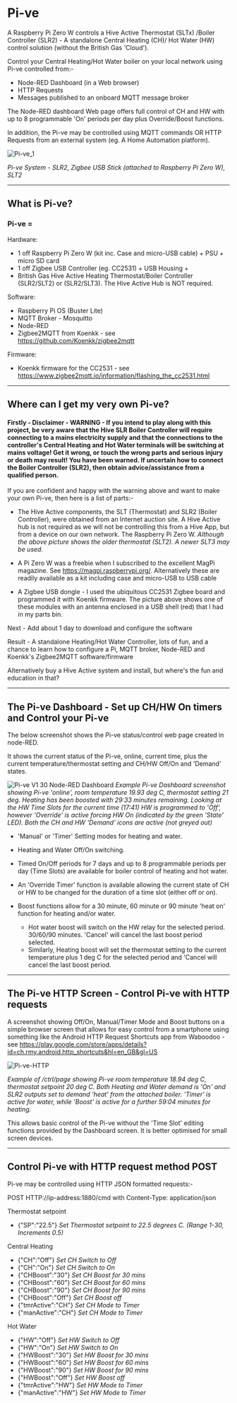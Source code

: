 # Pi-ve
A Raspberry Pi Zero W controls a Hive Active Thermostat (SLTx) /Boiler Controller (SLR2) - A standalone Central Heating (CH)/ Hot Water (HW) control solution (without the British Gas 'Cloud').

Control your Central Heating/Hot Water boiler on your local network using Pi-ve controlled from:-

* Node-RED Dashboard (in a Web browser)
* HTTP Requests
* Messages published to an onboard MQTT message broker

The Node-RED dashboard Web page offers full control of CH and HW with up to 8 programmable 'On' periods per day plus Override/Boost functions.

In addition, the Pi-ve may be controlled using MQTT commands OR HTTP Requests from an external system (eg. A Home Automation platform).

![Pi-ve_1](https://user-images.githubusercontent.com/24318993/116269807-6c4e9180-a776-11eb-95e4-f6336ae7906d.png)

*Pi-ve System - SLR2, Zigbee USB Stick (attached to Raspberry Pi Zero W), SLT2*

---

## What is Pi-ve?

### Pi-ve =

Hardware: 
* 1 off Raspberry Pi Zero W (kit inc. Case and micro-USB cable) + PSU + micro SD card 
* 1 off Zigbee USB Controller (eg. CC2531) + USB Housing +
* British Gas Hive Active Heating Thermostat/Boiler Controller (SLR2/SLT2) or (SLR2/SLT3). The Hive Active Hub is NOT required.

Software:
* Raspberry Pi OS (Buster Lite)
* MQTT Broker - Mosquitto
* Node-RED
* Zigbee2MQTT from Koenkk - see https://github.com/Koenkk/zigbee2mqtt

Firmware:
* Koenkk firmware for the CC2531 - see https://www.zigbee2mqtt.io/information/flashing_the_cc2531.html

---

## Where can I get my very own Pi-ve?

#### Firstly - Disclaimer - WARNING - If you intend to play along with this project, be very aware that the Hive SLR Boiler Controller will require connecting to a mains electricity supply and that the connections to the controller's Central Heating and Hot Water terminals will be switching at mains voltage! Get it wrong, or touch the wrong parts and serious injury or death may result! You have been warned. If uncertain how to connect the Boiler Controller (SLR2), then obtain advice/assistance from a qualified person.

If you are confident and happy with the warning above and want to make your own Pi-ve, then here is a list of parts:-


* The Hive Active components, the SLT (Thermostat) and SLR2 (Boiler Controller), were obtained from an Internet auction site. A Hive Active hub is not required as we will not be controlling this from
a Hive App, but from a device on our own network. The Raspberry Pi Zero W. 
*Although the above picture shows the older thermostat (SLT2). A newer SLT3 may be used.*
 
* A Pi Zero W was a freebie when I subscribed to the excellent MagPi magazine. See https://magpi.raspberrypi.org/. Alternatively these are readily available as a kit including case and micro-USB to USB cable

* A Zigbee USB dongle - I used the ubiquitous CC2531 Zigbee board and programmed it with Koenkk firmware. The picture above shows one of these modules with an antenna enclosed in a USB shell (red) that I had 
in my parts bin.


Next - Add about 1 day to download and configure the software

Result - A standalone Heating/Hot Water Controller, lots of fun, and a chance to learn how to configure a Pi, MQTT broker, Node-RED and Koenkk's Zigbee2MQTT software/firmware

Alternatively buy a Hive Active system and install, but where's the fun and education in that?

---

## The Pi-ve Dashboard - Set up CH/HW On timers and Control your Pi-ve

The below screenshot shows the Pi-ve status/control web page created in node-RED.

It shows the current status of the Pi-ve, online, current time, plus the current temperature/thermostat setting and CH/HW Off/On and 'Demand' states.


![Pi-ve V1 30 Node-RED Dashboard](https://user-images.githubusercontent.com/24318993/116281895-1253c900-a782-11eb-9ccd-9a1f381c17d9.png)
*Example Pi-ve Dashboard screenshot showing Pi-ve 'online', room temperature 19.93 deg C, thermostat setting 21 deg. Heating has been boosted with 29:33 minutes remaining. Looking at the HW Time Slots for the current time (17:41) HW is programmed to 'Off', however 'Override' is active forcing HW On (indicated by the green 'State' LED). Both the CH and HW 'Demand' icons are active (not greyed out)*

* 'Manual' or 'Timer' Setting modes for heating and water.

* Heating and Water Off/On switching.

* Timed On/Off periods for 7 days and up to 8 programmable periods per day (Time Slots) are available for boiler control of heating and hot water.

* An 'Override Timer' function is available allowing the current state of CH or HW to be changed for the duration of a time slot (either off or on).

* Boost functions allow for a 30 minute, 60 minute or 90 minute 'heat on' function for heating and/or water. 
  * Hot water boost will switch on the HW relay for the selected period. 30/60/90 minutes. 'Cancel' will cancel the last boost period selected.
  * Similarly, Heating boost will set the thermostat setting to the current temperature plus 1 deg C for the selected period and 'Cancel will cancel the last boost period.
  
---

## The Pi-ve HTTP Screen - Control Pi-ve with HTTP requests

A screenshot showing Off/On, Manual/Timer Mode and Boost buttons on a simple browser screen that allows for easy control from a smartphone using something like the Android HTTP Request Shortcuts app from Waboodoo - see https://play.google.com/store/apps/details?id=ch.rmy.android.http_shortcuts&hl=en_GB&gl=US 

![Pi-ve-HTTP](https://user-images.githubusercontent.com/24318993/116427789-3ecc1b80-a83c-11eb-9ee8-3b2a4c5422e0.png)

*Example of /ctrl/page showing Pi-ve room temperature 18.94 deg C, thermostat setpoint 20 deg C. Both Heating and Water demand is 'On'  and SLR2 outputs set to demand 'heat' from the attached boiler. 'Timer' is active for water, while 'Boost' is active for a further 59:04 minutes for heating.* 

This allows basic control of the Pi-ve without the 'Time Slot' editing functions provided by the Dashboard screen. It is better optimised for small screen devices.

---

## Control Pi-ve with HTTP request method POST

Pi-ve may be controlled using HTTP JSON formatted requests:-

POST HTTP://ip-address:1880/cmd with Content-Type: application/json

Thermostat setpoint
* {"SP":"22.5"}		*Set Thermostat setpoint to 22.5 degrees C. (Range 1-30, Increments 0.5)*

Central Heating
* {"CH":"Off"}		*Set CH Switch to Off*
* {"CH":"On"}		*Set CH Switch to On*
* {"CHBoost":"30"}	*Set CH Boost for 30 mins*
* {"CHBoost":"60"}	*Set CH Boost for 60 mins*
* {"CHBoost":"90"}	*Set CH Boost for 90 mins*
* {"CHBoost":"Off"}	*Set CH Boost off*
* {"tmrActive":"CH"} *Set CH Mode to Timer*
* {"manActive":"CH"} *Set CH Mode to Timer*

Hot Water
* {"HW":"Off"}		*Set HW Switch to Off*
* {"HW":"On"}		*Set HW Switch to On*
* {"HWBoost":"30"}	*Set HW Boost for 30 mins*
* {"HWBoost":"60"}	*Set HW Boost for 60 mins*
* {"HWBoost":"90"}	*Set HW Boost for 90 mins*
* {"HWBoost":"Off"}	*Set HW Boost off*
* {"tmrActive":"HW"} *Set HW Mode to Timer*
* {"manActive":"HW"} *Set HW Mode to Timer*

 







